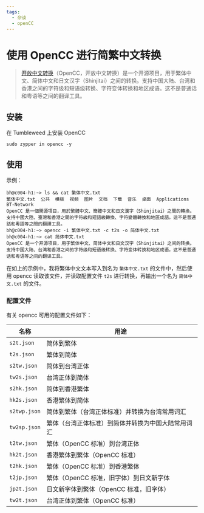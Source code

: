 ```yaml
---
tags:
  - 杂谈
  - openCC
---
```


# 使用 OpenCC 进行简繁中文转换

>[开放中文转换](https://github.com/BYVoid/OpenCC)（OpenCC，开放中文转换）是一个开源项目，用于繁体中文、简体中文和日文汉字（Shinjitai）之间的转换。支持中国大陆、台湾和香港之间的字符级和短语级转换、字符变体转换和地区成语。这不是普通话和粤语等之间的翻译工具。

## 安装

在 Tumbleweed 上安装 OpenCC

```
sudo zypper in opencc -y
```

## 使用

示例：

```shell
bh@c004-h1:~> ls && cat 繁体中文.txt
繁体中文.txt  公共  模板  视频  图片  文档  下载  音乐  桌面  Applications  BT-Network
OpenCC 是一個開源項目，用於繁體中文、簡體中文和日文漢字（Shinjitai）之間的轉換。支持中國大陸、臺灣和香港之間的字符級和短語級轉換、字符變體轉換和地區成語。這不是普通話和粵語等之間的翻譯工具。
bh@c004-h1:~> opencc -i 繁体中文.txt -c t2s -o 简体中文.txt
bh@c004-h1:~> cat 简体中文.txt
OpenCC 是一个开源项目，用于繁体中文、简体中文和日文汉字（Shinjitai）之间的转换。支持中国大陆、台湾和香港之间的字符级和短语级转换、字符变体转换和地区成语。这不是普通话和粤语等之间的翻译工具。
```

在如上的示例中，我将繁体中文文本写入到名为 `繁体中文.txt` 的文件中，然后使用 opencc 读取该文件，并读取配置文件 `t2s` 进行转换，再输出一个名为 `简体中文.txt` 的文件。

### 配置文件

有关 opencc 可用的配置文件如下：

|名称|用途|
|---|---|
|`s2t.json`|简体到繁体|
|`t2s.json`|繁体到简体|
|`s2tw.json`|简体到台湾正体|
|`tw2s.json`|台湾正体到简体|
|`s2hk.json`|简体到香港繁体|
|`hk2s.json`|香港繁体到简体|
|`s2twp.json`|简体到繁体（台湾正体标准）并转换为台湾常用词汇|
|`tw2sp.json`|繁体（台湾正体标准）到简体并转换为中国大陆常用词汇|
|`t2tw.json`|繁体（OpenCC 标准）到台湾正体|
|`hk2t.json`|香港繁体到繁体（OpenCC 标准）|
|`t2hk.json`|繁体（OpenCC 标准）到香港繁体|
|`t2jp.json`|繁体（OpenCC 标准，旧字体）到日文新字体|
|`jp2t.json`|日文新字体到繁体（OpenCC 标准，旧字体）|
|`tw2t.json`|台湾正体到繁体（OpenCC 标准）|